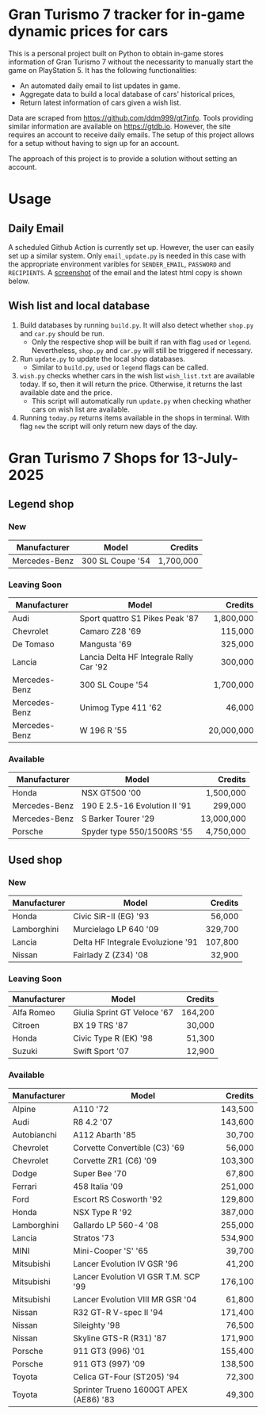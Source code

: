 # Gran Turismo 7 tracker for in-game dynamic prices for cars

This is a personal project built on Python to obtain in-game stores information of Gran Turismo 7 without the necessarity to manually start the game on PlayStation 5. It has the following functionalities:

- An automated daily email to list updates in game.
- Aggregate data to build a local database of cars' historical prices,
- Return latest information of cars given a wish list.

Data are scraped from https://github.com/ddm999/gt7info. Tools providing similar information are available on https://gtdb.io. However, the site requires an account to receive daily emails. The setup of this project allows for a setup without having to sign up for an account.

The approach of this project is to provide a solution without setting an account.

# Usage

## Daily Email

A scheduled Github Action is currently set up. However, the user can easily set up a similar system. Only `email_update.py` is needed in this case with the appropriate environment varibles for `SENDER_EMAIL`, `PASSWORD` and `RECIPIENTS`. A [screenshot](https://raw.githubusercontent.com/marcohoucheng/Gran-Turismo-7-Price-Tracker/main/data/email_screenshot.png) of the email and the latest html copy is shown below.

## Wish list and local database

1. Build databases by running `build.py`. It will also detect whether `shop.py` and `car.py` should be run.
    - Only the respective shop will be built if ran with flag `used` or `legend`. Nevertheless, `shop.py` and `car.py` will still be triggered if necessary.
2. Run `update.py` to update the local shop databases.
    - Similar to `build.py`, `used` or `legend` flags can be called.
3. `wish.py` checks whether cars in the wish list `wish_list.txt` are available today. If so, then it will return the price. Otherwise, it returns the last available date and the price.
    - This script will automatically run `update.py` when checking whather cars on wish list are available.
4. Running `today.py` returns items available in the shops in terminal. With flag `new` the script will only return new days of the day.


# Gran Turismo 7 Shops for 13-July-2025



## Legend shop

### New
 | Manufacturer | Model | Credits |
 | --- | --- | --: |
|Mercedes-Benz|300 SL Coupe '54|1,700,000|

### Leaving Soon
 | Manufacturer | Model | Credits |
 | --- | --- | --: |
|Audi|Sport quattro S1 Pikes Peak '87|1,800,000|
|Chevrolet|Camaro Z28 '69|115,000|
|De Tomaso|Mangusta '69|325,000|
|Lancia|Lancia Delta HF Integrale Rally Car '92|300,000|
|Mercedes-Benz|300 SL Coupe '54|1,700,000|
|Mercedes-Benz|Unimog Type 411 '62|46,000|
|Mercedes-Benz|W 196 R '55|20,000,000|

### Available
 | Manufacturer | Model | Credits |
 | --- | --- | --: |
|Honda|NSX GT500 '00|1,500,000|
|Mercedes-Benz|190 E 2.5-16 Evolution II '91|299,000|
|Mercedes-Benz|S Barker Tourer '29|13,000,000|
|Porsche|Spyder type 550/1500RS '55|4,750,000|


## Used shop

### New
 | Manufacturer | Model | Credits |
 | --- | --- | --: |
|Honda|Civic SiR-II (EG) '93|56,000|
|Lamborghini|Murcielago LP 640 '09|329,700|
|Lancia|Delta HF Integrale Evoluzione '91|107,800|
|Nissan|Fairlady Z (Z34) '08|32,900|

### Leaving Soon
 | Manufacturer | Model | Credits |
 | --- | --- | --: |
|Alfa Romeo|Giulia Sprint GT Veloce '67|164,200|
|Citroen|BX 19 TRS '87|30,000|
|Honda|Civic Type R (EK) '98|51,300|
|Suzuki|Swift Sport '07|12,900|

### Available
 | Manufacturer | Model | Credits |
 | --- | --- | --: |
|Alpine|A110 '72|143,500|
|Audi|R8 4.2 '07|143,600|
|Autobianchi|A112 Abarth '85|30,700|
|Chevrolet|Corvette Convertible (C3) '69|56,000|
|Chevrolet|Corvette ZR1 (C6) '09|103,300|
|Dodge|Super Bee '70|67,800|
|Ferrari|458 Italia '09|251,000|
|Ford|Escort RS Cosworth '92|129,800|
|Honda|NSX Type R '92|387,000|
|Lamborghini|Gallardo LP 560-4 '08|255,000|
|Lancia|Stratos '73|534,900|
|MINI|Mini-Cooper 'S' '65|39,700|
|Mitsubishi|Lancer Evolution IV GSR '96|41,200|
|Mitsubishi|Lancer Evolution VI GSR T.M. SCP '99|176,100|
|Mitsubishi|Lancer Evolution VIII MR GSR '04|61,800|
|Nissan|R32 GT-R V-spec II '94|171,400|
|Nissan|Sileighty '98|76,500|
|Nissan|Skyline GTS-R (R31) '87|171,900|
|Porsche|911 GT3 (996) '01|155,400|
|Porsche|911 GT3 (997) '09|138,500|
|Toyota|Celica GT-Four (ST205) '94|72,300|
|Toyota|Sprinter Trueno 1600GT APEX (AE86) '83|49,300|

